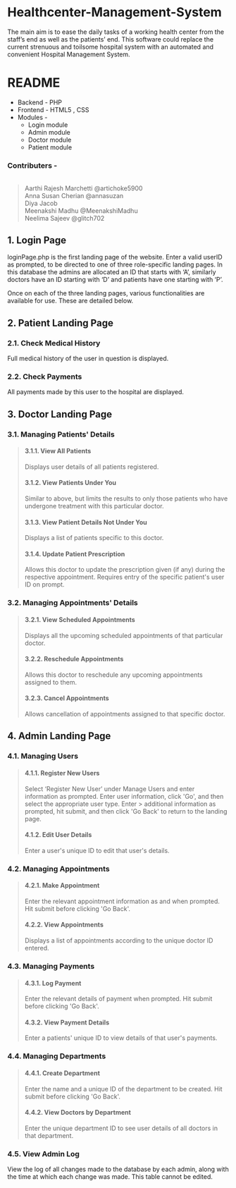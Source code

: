 # Healthcenter-Management-System
The main aim is to ease the daily tasks of a working health center from the staff’s end as well as the patients’ end. This software could replace the current strenuous and toilsome hospital system with an automated and convenient Hospital Management System.

# README
- Backend - PHP
- Frontend - HTML5 , CSS  
- Modules - 
  - Login module  
  - Admin module  
  - Doctor module  
  - Patient module
  
### Contributers -<pre>
> Aarthi Rajesh Marchetti    @artichoke5900  
Anna Susan Cherian                @annasuzan  
Diya Jacob  
Meenakshi Madhu                   @MeenakshiMadhu  
Neelima Sajeev                    @glitch702</pre>  


## 1. Login Page
loginPage.php is the first landing page of the website.
Enter a valid userID as prompted, to be directed to one of three role-specific landing pages. In this database the admins are allocated an ID that starts with ‘A’, similarly doctors have an ID starting with ‘D’ and patients have one starting with ‘P’.

Once on each of the three landing pages, various functionalities are available for use. These are detailed below.


## 2. Patient Landing Page
### 2.1. Check Medical History
Full medical history of the user in question is displayed.

### 2.2. Check Payments
All payments made by this user to the hospital are displayed.


## 3. Doctor Landing Page
### 3.1. Managing Patients' Details
> #### 3.1.1. View All Patients
> Displays user details of all patients registered.
> 
> #### 3.1.2. View Patients Under You
> Similar to above, but limits the results to only those patients who have undergone treatment with this particular doctor.
> 
> #### 3.1.3. View Patient Details Not Under You
> Displays a list of patients specific to this doctor.
> 
> #### 3.1.4. Update Patient Prescription
> Allows this doctor to update the prescription given (if any) during the respective appointment. Requires entry of the specific patient's user ID on prompt.


### 3.2. Managing Appointments' Details
> #### 3.2.1. View Scheduled Appointments
> Displays all the upcoming scheduled appointments of that particular doctor.
> 
> #### 3.2.2. Reschedule Appointments
> Allows this doctor to reschedule any upcoming appointments assigned to them.
> 
> #### 3.2.3. Cancel Appointments
> Allows cancellation of appointments assigned to that specific doctor.


## 4. Admin Landing Page
### 4.1. Managing Users
> #### 4.1.1. Register New Users
> Select ‘Register New User’ under Manage Users and enter information as prompted. Enter user information, click 'Go', and then select the appropriate user type. Enter > additional information as prompted, hit submit, and then click 'Go Back' to return to the landing page.
> 
> #### 4.1.2. Edit User Details
> Enter a user's unique ID to edit that user's details.


### 4.2. Managing Appointments
> #### 4.2.1. Make Appointment
> Enter the relevant appointment information as and when prompted. Hit submit before clicking 'Go Back'.
> 
> #### 4.2.2. View Appointments
> Displays a list of appointments according to the unique doctor ID entered.


### 4.3. Managing Payments
> #### 4.3.1. Log Payment
> Enter the relevant details of payment when prompted. Hit submit before clicking 'Go Back'.
> 
> #### 4.3.2. View Payment Details
> Enter a patients' unique ID to view details of that user's payments.


### 4.4. Managing Departments
> #### 4.4.1. Create Department
> Enter the name and a unique ID of the department to be created. Hit submit before clicking 'Go Back'.
> 
> #### 4.4.2. View Doctors by Department
> Enter the unique department ID to see user details of all doctors in that department.


### 4.5. View Admin Log
View the log of all changes made to the database by each admin, along with the time at which each change was made. This table cannot be edited.
